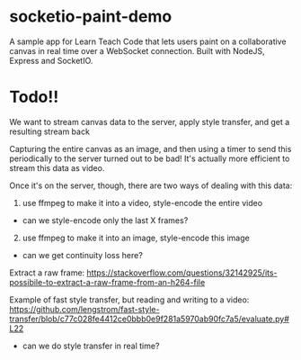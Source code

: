 # socketio-paint-demo

A sample app for Learn Teach Code that lets users paint on a collaborative canvas in real time over a WebSocket connection. Built with NodeJS, Express and SocketIO.

# Todo!!
We want to stream canvas data to the server, apply style transfer, and get a resulting stream back

Capturing the entire canvas as an image, and then using a timer to send this periodically to the server turned out to be bad! It's actually more efficient to stream this data as video.

Once it's on the server, though, there are two ways of dealing with this data:
1. use ffmpeg to make it into a video, style-encode the entire video
  * can we style-encode only the last X frames?
2. use ffmpeg to make it into an image, style-encode this image
  * can we get continuity loss here?

Extract a raw frame:
https://stackoverflow.com/questions/32142925/its-possibile-to-extract-a-raw-frame-from-an-h264-file

Example of fast style transfer, but reading and writing to a video:
https://github.com/lengstrom/fast-style-transfer/blob/c77c028fe4412ce0bbb0e9f281a5970ab90fc7a5/evaluate.py#L22
* can we do style transfer in real time?
